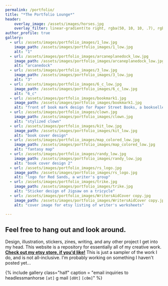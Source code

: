 ```yaml
---
permalink: /portfolio/
title: "*The Portfolio Lounge*"
header:
    overlay_image: /assets/images/horses.jpg
    overlay_filter: linear-gradient(to right, rgba(50, 10, 10, .7), rgba(0, 40, 40,.1))
author_profile: true
gallery:
  - url: /assets/images/portfolio_images/1_low.jpg
    image_path: /assets/images/portfolio_images/1_low.jpg
    alt: "1"
  - url: /assets/images/portfolio_images/arcaneplanedock_low.jpg
    image_path: /assets/images/portfolio_images/arcaneplanedock_low.jpg
    alt: "arcanedock"
  - url: /assets/images/portfolio_images/3_low.jpg
    image_path: /assets/images/portfolio_images/3_low.jpg
    alt: "3"
  - url: /assets/images/portfolio_images/6_c_low.jpg
    image_path: /assets/images/portfolio_images/6_c_low.jpg
    alt: "6_c"
  - url: /assets/images/portfolio_images/bookmark1.jpg
    image_path: /assets/images/portfolio_images/bookmark1.jpg
    alt: "front of book mark design for Paper Street Books, a bookseller"
  - url: /assets/images/portfolio_images/clown.jpg
    image_path: /assets/images/portfolio_images/clown.jpg
    alt: "stylized clown"
  - url: /assets/images/portfolio_images/kit_low.jpg
    image_path: /assets/images/portfolio_images/kit_low.jpg
    alt: "book cover design"
  - url: /assets/images/portfolio_images/map_colored_low.jpg
    image_path: /assets/images/portfolio_images/map_colored_low.jpg
    alt: "fantasy map"
  - url: /assets/images/portfolio_images/randy_low.jpg
    image_path: /assets/images/portfolio_images/randy_low.jpg
    alt: "book cover design 2"
  - url: /assets/images/portfolio_images/rs_logo.jpg
    image_path: /assets/images/portfolio_images/rs_logo.jpg
    alt: "logo for Red Sands, a writer's group"
  - url: /assets/images/portfolio_images/trike.jpg
    image_path: /assets/images/portfolio_images/trike.jpg
    alt: "Sticker design of Jigsaw on a tricycle"
  - url: /assets/images/portfolio_images/WritersAidCover copy.jpg
    image_path: /assets/images/portfolio_images/WritersAidCover copy.jpg
    alt: "cover image for etsy listing of writer's worksheets"

---
```

## Feel free to hang out and look around.

Design, illustration, stickers, zines, writing, and any other project I get into my head. This website is a repository for essentially all of my creative work. **[Check out my etsy store, if you'd like!](https://www.etsy.com/shop/headlessmanhorse)** This is just a sampler of the work I do, and is not all-inclusive. I'm probably working on something I haven't posted yet...

{% include gallery class="half" caption = "email inquiries to headlessmanhorse `[at]` g mail `[d0t]` `[c0m]`" %}

